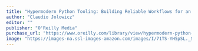 ```yaml
---
title: "Hypermodern Python Tooling: Building Reliable Workflows for an Evolving Python Ecosystem"
author: "Claudio Jolowicz"
editor: ""
publisher: "O'Reilly Media"
purchase_url: "https://www.oreilly.com/library/view/hypermodern-python-tooling/9781098139575/"
image: "https://images-na.ssl-images-amazon.com/images/I/71TS-YH5pSL._SL75_.jpg"
---
```

